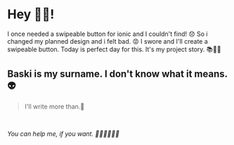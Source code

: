 # Hey 👋🏻!

I once needed a swipeable button for ionic and I couldn't find! 😞 So i changed my planned design and i felt bad. 😡 
I swore and I'll create a swipeable button. Today is perfect day for this. It's my project story. 📚🧐🤓

## **Baski** is my surname. I don't know what it means. 👽

> I'll write more than.📝

<br>

*You can help me, if you want. 🤩🥳🤜🏻🤛🏻*
